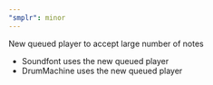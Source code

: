 ```yaml
---
"smplr": minor
---
```


New queued player to accept large number of notes

- Soundfont uses the new queued player
- DrumMachine uses the new queued player
